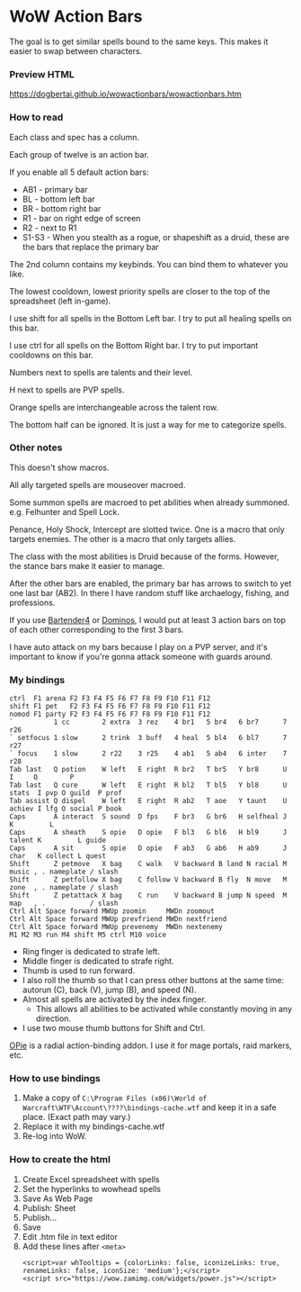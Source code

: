 # WoW Action Bars

The goal is to get similar spells bound to the same keys. This makes it easier to swap between characters.

### Preview HTML
https://dogbertai.github.io/wowactionbars/wowactionbars.htm

### How to read

Each class and spec has a column.

Each group of twelve is an action bar.

If you enable all 5 default action bars:

* AB1 - primary bar
* BL - bottom left bar
* BR - bottom right bar
* R1 - bar on right edge of screen
* R2 - next to R1
* S1-S3 - When you stealth as a rogue, or shapeshift as a druid, these are the bars that replace the primary bar

The 2nd column contains my keybinds. You can bind them to whatever you like.

The lowest cooldown, lowest priority spells are closer to the top of the spreadsheet (left in-game).

I use shift for all spells in the Bottom Left bar. I try to put all healing spells on this bar.

I use ctrl for all spells on the Bottom Right bar. I try to put important cooldowns on this bar.

Numbers next to spells are talents and their level.

H next to spells are PVP spells.

Orange spells are interchangeable across the talent row.

The bottom half can be ignored. It is just a way for me to categorize spells.

### Other notes

This doesn't show macros.

All ally targeted spells are mouseover macroed.

Some summon spells are macroed to pet abilities when already summoned. e.g. Felhunter and Spell Lock.

Penance, Holy Shock, Intercept are slotted twice. One is a macro that only targets enemies. The other is a macro that only targets allies.

The class with the most abilities is Druid because of the forms. However, the stance bars make it easier to manage.

After the other bars are enabled, the primary bar has arrows to switch to yet one last bar (AB2). In there I have random stuff like archaelogy, fishing, and professions.

If you use [Bartender4](https://www.curseforge.com/wow/addons/bartender4) or [Dominos](https://www.curseforge.com/wow/addons/dominos), I would put at least 3 action bars on top of each other corresponding to the first 3 bars.

I have auto attack on my bars because I play on a PVP server, and it's important to know if you're gonna attack someone with guards around.

### My bindings
```
ctrl  F1 arena F2 F3 F4 F5 F6 F7 F8 F9 F10 F11 F12
shift F1 pet   F2 F3 F4 F5 F6 F7 F8 F9 F10 F11 F12
nomod F1 party F2 F3 F4 F5 F6 F7 F8 F9 F10 F11 F12
`          1 cc        2 extra  3 rez    4 br1   5 br4   6 br7      7 r26
` setfocus 1 slow      2 trink  3 buff   4 heal  5 bl4   6 bl7      7 r27
` focus    1 slow      2 r22    3 r25    4 ab1   5 ab4   6 inter    7 r28
Tab last   Q potion    W left   E right  R br2   T br5   Y br8      U        I     O        P
Tab last   Q cure      W left   E right  R bl2   T bl5   Y bl8      U stats  I pvp O guild  P prof
Tab assist Q dispel    W left   E right  R ab2   T aoe   Y taunt    U achiev I lfg O social P book
Caps       A interact  S sound  D fps    F br3   G br6   H selfheal J        K         L
Caps       A sheath    S opie   D opie   F bl3   G bl6   H bl9      J talent K         L guide
Caps       A sit       S opie   D opie   F ab3   G ab6   H ab9      J char   K collect L quest
Shift      Z petmove   X bag    C walk   V backward B land N racial M music , . nameplate / slash
Shift      Z petfollow X bag    C follow V backward B fly  N move   M zone  , . nameplate / slash
Shift      Z petattack X bag    C run    V backward B jump N speed  M map   , .           / slash
Ctrl Alt Space forward MWUp zoomin     MWDn zoomout
Ctrl Alt Space forward MWUp prevfriend MWDn nextfriend
Ctrl Alt Space forward MWUp prevenemy  MWDn nextenemy
M1 M2 M3 run M4 shift M5 ctrl M10 voice
```
* Ring finger is dedicated to strafe left.
* Middle finger is dedicated to strafe right.
* Thumb is used to run forward.
* I also roll the thumb so that I can press other buttons at the same time: autorun (C), back (V), jump (B), and speed (N).
* Almost all spells are activated by the index finger.
    * This allows all abilities to be activated while constantly moving in any direction.
* I use two mouse thumb buttons for Shift and Ctrl.

[OPie](https://www.curseforge.com/wow/addons/opie) is a radial action-binding addon. I use it for mage portals, raid markers, etc.

### How to use bindings

1. Make a copy of `C:\Program Files (x86)\World of Warcraft\WTF\Account\????\bindings-cache.wtf` and keep it in a safe place. (Exact path may vary.)
2. Replace it with my bindings-cache.wtf
3. Re-log into WoW.

### How to create the html

1. Create Excel spreadsheet with spells
2. Set the hyperlinks to wowhead spells
3. Save As Web Page
4. Publish: Sheet
5. Publish...
6. Save
7. Edit .htm file in text editor
8. Add these lines after `<meta>`
    ```
    <script>var whTooltips = {colorLinks: false, iconizeLinks: true, renameLinks: false, iconSize: 'medium'};</script>
    <script src="https://wow.zamimg.com/widgets/power.js"></script>
    ```